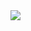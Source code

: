 <img src="https://capsule-render.vercel.app/api?type=Waving&color=auto&height=300&section=header&text=Pgm%20&fontSize=90" />
